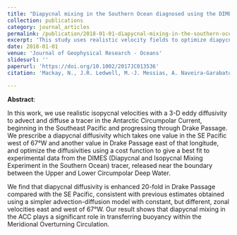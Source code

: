 ```yaml
---
title: "Diapycnal mixing in the Southern Ocean diagnosed using the DIMES tracer and realistic velocity fields"
collection: publications
category: journal_articles
permalink: /publication/2018-01-01-diapycnal-mixing-in-the-southern-ocean-diagnosed-using-the-dimes-tracer-and-realistic-velocity-fields
excerpt: 'This study uses realistic velocity fields to optimize diapycnal diffusivity and analyze mixing in the Antarctic Circumpolar Current.'
date: 2018-01-01
venue: 'Journal of Geophysical Research - Oceans'
slidesurl: ''
paperurl: 'https://doi.org/10.1002/2017JC013536'
citation: 'Mackay, N., J.R. Ledwell, M.-J. Messias, A. Naveira-Garabato, J.A. Brearley, A. Meijers, D.C. Jones, and A.J. Watson (2018). "Diapycnal mixing in the Southern Ocean diagnosed using the DIMES tracer and realistic velocity fields," <i>Journal of Geophysical Research - Oceans</i>, 123. <a href="https://doi.org/10.1002/2017JC013536">https://doi.org/10.1002/2017JC013536</a>'

---
```

**Abstract**:

In this work, we use realistic isopycnal velocities with a 3-D eddy diffusivity to advect and diffuse a tracer in the Antarctic Circumpolar Current, beginning in the Southeast Pacific and progressing through Drake Passage. We prescribe a diapycnal diffusivity which takes one value in the SE Pacific west of 67°W and another value in Drake Passage east of that longitude, and optimize the diffusivities using a cost function to give a best fit to experimental data from the DIMES (Diapycnal and Isopycnal Mixing Experiment in the Southern Ocean) tracer, released near the boundary between the Upper and Lower Circumpolar Deep Water.

We find that diapycnal diffusivity is enhanced 20-fold in Drake Passage compared with the SE Pacific, consistent with previous estimates obtained using a simpler advection-diffusion model with constant, but different, zonal velocities east and west of 67°W. Our result shows that diapycnal mixing in the ACC plays a significant role in transferring buoyancy within the Meridional Overturning Circulation.
